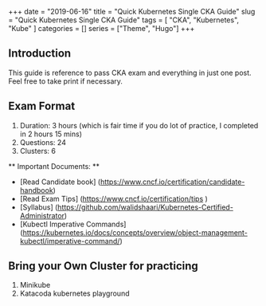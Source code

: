 +++ 
date = "2019-06-16"
title = "Quick Kubernetes Single CKA Guide"
slug = "Quick Kubernetes Single CKA Guide" 
tags = [
    "CKA",
    "Kubernetes",
    "Kube"
]
categories = []
series = ["Theme", "Hugo"]
+++

## Introduction

This guide is reference to pass CKA exam and everything in just one post.
Feel free to take print if necessary. 

## Exam Format

1. Duration: 3 hours (which is fair time if you do lot of practice, I completed in 2 hours 15 mins)
2. Questions: 24
3. Clusters: 6

** Important Documents: **
+ [Read Candidate book] (https://www.cncf.io/certification/candidate-handbook)
+ [Read Exam Tips] (https://www.cncf.io/certification/tips    )
+ [Syllabus] (https://github.com/walidshaari/Kubernetes-Certified-Administrator)
+ [Kubectl Imperative Commands] (https://kubernetes.io/docs/concepts/overview/object-management-kubectl/imperative-command/)

## Bring your Own Cluster for practicing

1. Minikube
2. Katacoda kubernetes playground